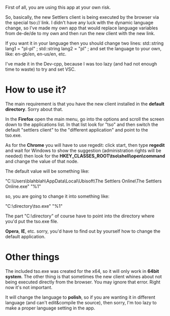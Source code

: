 First of all, you are using this app at your own risk. 

So, basically, the new Settlers client is being executed by the browser via the special tso:// link. I didn't have any luck with the dynamic language change, so I've made my own app that would replace language variables from de-de/de to my own and then run the new client with the new link. 

If you want it in your language then you should change two lines: 
std::string lang1 = "pl-pl" ;
std::string lang2 = "pl" ;
and set the language to your own, like: en-gb/en, en-us/en, etc.

I've made it in the Dev-cpp, because I was too lazy (and had not enough time to waste) to try and set VSC. 

# How to use it?
The main requirement is that you have the new client installed in the **default directory**. Sorry about that. 

In the **Firefox** open the main menu, go into the options and scroll the screen down to the applications list. In that list look for "tso" and then switch the default "settlers client" to the "different application" and point to the tso.exe.

As for the **Chrome** you will have to use regedit: 
click start, then type **regedit** and wait for Windows to show the suggestion (administration rights will be needed)
then look for the **HKEY_CLASSES_ROOT\tso\shell\open\command** and change the value of that node. 

The default value will be something like:

"C:\Users\blahblah\AppData\Local\Ubisoft\The Settlers Online\The Settlers Online.exe" "%1"

so, you are going to change it into something like:

"C:\directory\tso.exe" "%1" 

The part "C:\directory\" of course have to point into the directory where you'd put the tso.exe file. 

**Opera**, **IE**, etc. sorry, you'd have to find out by yourself how to change the default application. 

# Other things
The included tso.exe was created for the x64, so it will only work in **64bit system**. The other thing is that sometimes the new client whines about not being executed directly from the browser. You may ignore that error. Right now it's not important.

It will change the language to **polish**, so if you are wanting it in different language (and can't edit&compile the source), then sorry, I'm too lazy to make a proper language setting in the app. 
